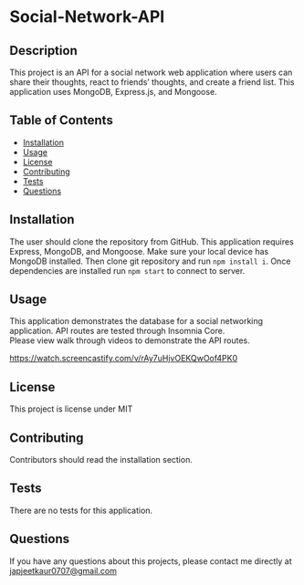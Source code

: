 # Social-Network-API

## Description 
This project is an API for a social network web application where users can share their thoughts, react to friends’ thoughts, and create a friend list. This application uses MongoDB, Express.js, and Mongoose. 

## Table of Contents
* [Installation](#installation)
* [Usage](#usage)
* [License](#license)
* [Contributing](#contributing)
* [Tests](#tests)
* [Questions](#questions)

## Installation 
The user should clone the repository from GitHub. This application requires Express, MongoDB, and Mongoose. Make sure your local device has MongoDB installed. Then clone git repository and run `npm install i`. Once dependencies are installed run `npm start` to connect to server.

## Usage 
This application demonstrates the database for a social networking application. API routes are tested through Insomnia Core.<br>
Please view walk through videos to demonstrate the API routes.

https://watch.screencastify.com/v/rAy7uHjvOEKQwOof4PK0

## License 
This project is license under MIT

## Contributing 
Contributors should read the installation section. 

## Tests
There are no tests for this application. 

## Questions
If you have any questions about this projects, please contact me directly at japjeetkaur0707@gmail.com